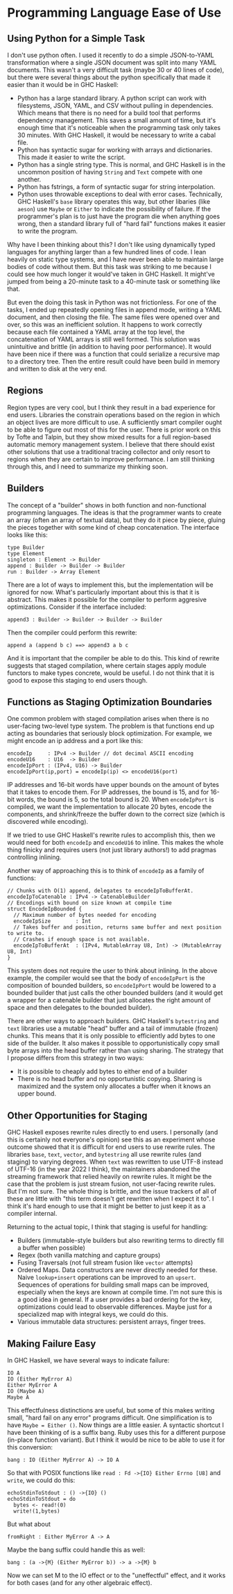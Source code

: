 # Programming Language Ease of Use

## Using Python for a Simple Task

I don't use python often. I used it recently to do a simple JSON-to-YAML
transformation where a single JSON document was split into many YAML documents.
This wasn't a very difficult task (maybe 30 or 40 lines of code), but there were
several things about the python specifically that made it easier than it would
be in GHC Haskell:

* Python has a large standard library. A python script can work with
  filesystems, JSON, YAML, and CSV without pulling in dependencies. Which
  means that there is no need for a build tool that performs dependency
  management. This saves a small amount of time, but it's enough time
  that it's noticeable when the programming task only takes 30 minutes.
  With GHC Haskell, it would be necessary to write a cabal file.
* Python has syntactic sugar for working with arrays and dictionaries. This
  made it easier to write the script.
* Python has a single string type. This is normal, and GHC Haskell is in
  the uncommon position of having `String` and `Text` compete with one another.
* Python has fstrings, a form of syntactic sugar for string interpolation.
* Python uses throwable exceptions to deal with error cases. Technically,
  GHC Haskell's `base` library operates this way, but other libaries
  (like `aeson`) use `Maybe` or `Either` to indicate the possibility
  of failure. If the programmer's plan is to just have the program die when
  anything goes wrong, then a standard library full of "hard fail" functions
  makes it easier to write the program.

Why have I been thinking about this? I don't like using dynamically typed languages
for anything larger than a few hundred lines of code. I lean heavily on static
type systems, and I have never been able to maintain large bodies of code
without them. But this task was striking to me because I could see how much
longer it would've taken in GHC Haskell. It might've jumped from being a
20-minute task to a 40-minute task or something like that.

But even the doing this task in Python was not frictionless. For one of the
tasks, I ended up repeatedly opening files in append mode, writing a YAML
document, and then closing the file. The same files were opened over and over,
so this was an inefficient solution. It happens to work correctly because each
file contained a YAML array at the top level, the concatenation of YAML arrays
is still well formed. This solution was unintuitive and brittle (in addition
to having poor performance). It would have been nice if there was a function
that could serialize a recursive map to a directory tree. Then the entire
result could have been build in memory and written to disk at the very end.

## Regions

Region types are very cool, but I think they result in a bad experience for
end users. Libraries the constrain operations based on the region in which
an object lives are more difficult to use. A sufficiently smart compiler
ought to be able to figure out most of this for the user. There is prior
work on this by Tofte and Talpin, but they show mixed results for a full
region-based automatic memory management system. I believe that there should
exist other solutions that use a traditional tracing collector and only
resort to regions when they are certain to improve performance. I am still
thinking through this, and I need to summarize my thinking soon.

## Builders

The concept of a "builder" shows in both function and non-functional programming
languages. The ideas is that the programmer wants to create an array (often
an array of textual data), but they do it piece by piece, gluing the pieces
together with some kind of cheap concatenation. The interface looks like this:

    type Builder
    type Element
    singleton : Element -> Builder
    append : Builder -> Builder -> Builder
    run : Builder -> Array Element

There are a lot of ways to implement this, but the implementation will be
ignored for now. What's particularly important about this is that it is
abstract. This makes it possible for the compiler to perform aggresive
optimizations. Consider if the interface included:

    append3 : Builder -> Builder -> Builder -> Builder

Then the compiler could perform this rewrite:

    append a (append b c) ==> append3 a b c

And it is important that the compiler be able to do this. This kind of rewrite
suggests that staged compilation, where certain stages apply module functors
to make types concrete, would be useful. I do not think that it is good to
expose this staging to end users though.

## Functions as Staging Optimization Boundaries

One common problem with staged compilation arises when there is no user-facing
two-level type system. The problem is that functions end up acting as
boundaries that seriously block optimization. For example, we might encode
an ip address and a port like this:

    encodeIp     : IPv4 -> Builder // dot decimal ASCII encoding
    encodeU16    : U16  -> Builder
    encodeIpPort : (IPv4, U16) -> Builder
    encodeIpPort(ip,port) = encodeIp(ip) <> encodeU16(port)

IP addresses and 16-bit words have upper bounds on the amount of bytes that
it takes to encode them. For IP addresses, the bound is 15, and for 16-bit
words, the bound is 5, so the total bound is 20. When `encodeIpPort` is
compiled, we want the implementation to allocate 20 bytes, encode the
components, and shrink/freeze the buffer down to the correct size (which is
discovered while encoding).

If we tried to use GHC Haskell's rewrite rules to accomplish this, then
we would need for both `encodeIp` and `encodeU16` to inline. This makes
the whole thing finicky and requires users (not just library authors!) to
add pragmas controlling inlining.

Another way of approaching this is to think of `encodeIp` as a family
of functions:

    // Chunks with O(1) append, delegates to encodeIpToBufferAt.
    encodeIpToCatenable : IPv4 -> CatenableBuilder
    // Encodings with bound on size known at compile time
    struct EncodeIpBounded {
      // Maximum number of bytes needed for encoding
      encodeIpSize        : Int
      // Takes buffer and position, returns same buffer and next position to write to.
      // Crashes if enough space is not available.
      encodeIpToBufferAt  : (IPv4, MutableArray U8, Int) -> (MutableArray U8, Int)
    }

This system does not require the user to think about inlining. In the above
example, the compiler would see that the body of `encodeIpPort` is the
composition of bounded builders, so `encodeIpPort` would be lowered
to a bounded builder that just calls the other bounded builders (and it
would get a wrapper for a catenable builder that just allocates the
right amount of space and then delegates to the bounded builder).

There are other ways to approach builders. GHC Haskell's `bytestring` and
`text` libraries use a mutable "head" buffer and a tail of immutable (frozen)
chunks. This means that it is only possible to efficiently add bytes to
one side of the builder. It also makes it possible to opportunistically
copy small byte arrays into the head buffer rather than using sharing.
The strategy that I propose differs from this strategy in two ways:

* It is possible to cheaply add bytes to either end of a builder
* There is no head buffer and no opportunistic copying. Sharing is maximized
  and the system only allocates a buffer when it knows an upper bound.

## Other Opportunities for Staging

GHC Haskell exposes rewrite rules directly to end users. I personally
(and this is certainly not everyone's opinion) see this as an experiment whose
outcome showed that it is difficult for end users to use rewrite rules. The
libraries `base`, `text`, `vector`, and `bytestring` all use rewrite rules
(and staging) to varying degrees. When `text` was rewritten to use UTF-8
instead of UTF-16 (in the year 2022 I think), the maintainers abandoned the
streaming framework that relied heavily on rewrite rules. It might be the
case that the problem is just stream fusion, not user-facing rewrite rules.
But I'm not sure. The whole thing is brittle, and the issue trackers of all
of these are little with "this term doesn't get rewritten when I expect it to".
I think it's hard enough to use that it might be better to just keep it as
a compiler internal.

Returning to the actual topic, I think that staging is useful for handling:

* Builders (immutable-style builders but also rewriting terms to directly
  fill a buffer when possible)
* Regex (both vanilla matching and capture groups)
* Fusing Traversals (not full stream fusion like `vector` attempts)
* Ordered Maps. Data constructors are never directly needed for these.
  Naive `lookup+insert` operations can be improved to an `upsert`.
  Sequences of operations for building small maps can be improved,
  especially when the keys are known at compile time. I'm not sure
  this is a good idea in general. If a user provides a bad ordering
  for the key, optimizations could lead to observable differences.
  Maybe just for a specialized map with integral keys, we could do this. 
* Various immutable data structures: persistent arrays, finger trees.

## Making Failure Easy 

In GHC Haskell, we have several ways to indicate failure:

    IO A
    IO (Either MyError A)
    Either MyError A
    IO (Maybe A)
    Maybe A

This effectfulness distinctions are useful, but some of this makes writing
small, "hard fail on any error" programs difficult. One simplification is
to have `Maybe = Either ()`. Now things are a little easier. A syntactic
shortcut I have been thinking of is a suffix bang. Ruby uses this for a
different purpose (in-place function variant). But I think it would be nice
to be able to use it for this conversion:

    bang : IO (Either MyError A) -> IO A

So that with POSIX functions like `read : Fd ->{IO} Either Errno [U8]`
and `write`, we could do this:

    echoStdinToStdout : () ->{IO} ()
    echoStdinToStdout = do
      bytes <- read!(0)
      write!(1,bytes)

But what about

    fromRight : Either MyError A -> A

Maybe the bang suffix could handle this as well:

    bang : (a ->{M} (Either MyError b)) -> a ->{M} b

Now we can set M to the IO effect or to the "uneffectful" effect, and
it works for both cases (and for any other algebraic effect).
